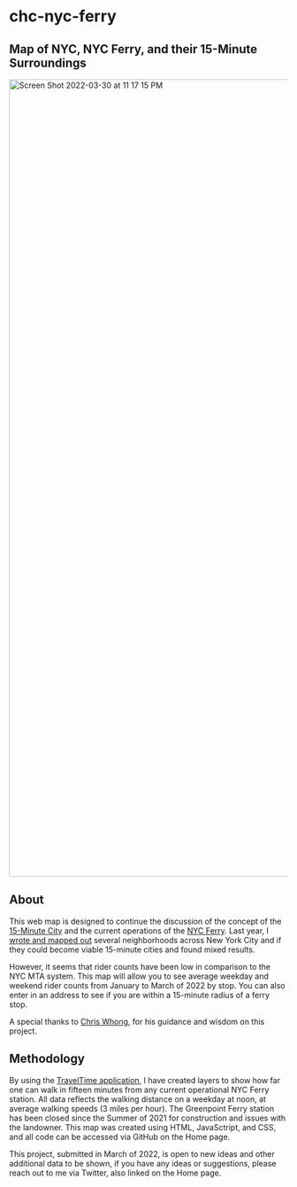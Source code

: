 # chc-nyc-ferry

## Map of NYC, NYC Ferry, and their 15-Minute Surroundings 
<img width="1439" alt="Screen Shot 2022-03-30 at 11 17 15 PM" src="https://user-images.githubusercontent.com/74265514/160970207-f854aed2-1f3e-4f11-8cfb-a8d676b4aa7f.png">

## About
This web map is designed to continue the discussion of the concept of the <a href='https://www.cnu.org/publicsquare/2021/02/08/defining-15-minute-city'>15-Minute City</a> and the current operations of the <a href='https://www.ferry.nyc/'>NYC Ferry</a>. Last year, I <a href='https://chc9813.medium.com/the-15-minute-city-in-a-new-york-minute-e3d7ea0a0bda'>wrote and mapped out</a> several neighborhoods across New York City and if they could become viable 15-minute cities and found mixed results.

However, it seems that rider counts have been low in comparison to the NYC MTA system. This map will allow you to see average weekday and weekend rider counts from January to March of 2022 by stop. You can also enter in an address to see if you are within a 15-minute radius of a ferry stop. 

A special thanks to <a href ='https://chriswhong.com/'>Chris Whong</a>, for his guidance and wisdom on this project.

## Methodology 
By using the <a href ='https://traveltime.com/'>TravelTime application</a>, I have created layers to show how far one can walk in fifteen minutes from any current operational NYC Ferry station. All data reflects the walking distance on a weekday at noon, at average walking speeds (3 miles per hour). The Greenpoint Ferry station has been closed since the Summer of 2021 for construction and issues with the landowner. This map was created using HTML, JavaSctript, and CSS, and all code can be accessed via GitHub on the Home page.

This project, submitted in March of 2022, is open to new ideas and other additional data to be shown, if you have any ideas or suggestions, please reach out to me via Twitter, also linked on the Home page.
